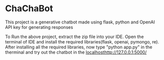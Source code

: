 # ChaChaBot
This project is a generative chatbot made using flask, python and OpenAI API key for generating responses

To Run the above project, extract the zip file into your IDE. Open the terminal of IDE and install the required libraries(flask, openai, pymongo, re).
After installing all the required libraries, now type "python app.py" in the therminal and try out the chatbot in the [localhost](http://127.0.0.1:5000/)http://127.0.0.1:5000/


